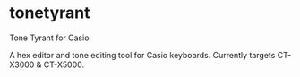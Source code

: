 # tonetyrant
Tone Tyrant for Casio

A hex editor and tone editing tool for Casio keyboards. Currently targets CT-X3000 & CT-X5000.
